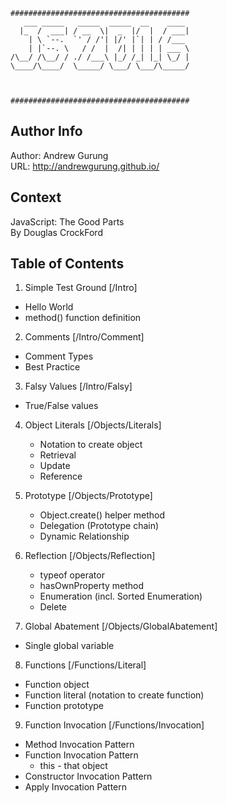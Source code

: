```
########################################
   ___ _____   _____  _____  __    ____
  |_  /  ___| / __  \|  _  |/  |  / ___|
    | \ `--.  `' / /'| |/' |`| | / /___
    | |`--. \   / /  |  /| | | | | ___ \
/\__/ /\__/ / ./ /___\ |_/ /_| |_| \_/ |
\____/\____/  \_____/ \___/ \___/\_____/



########################################
```

Author Info
-----------
Author: Andrew Gurung <br>
URL: http://andrewgurung.github.io/

Context
-------
JavaScript: The Good Parts <br>
By Douglas CrockFord

Table of Contents
-----------------
1. Simple Test Ground
  [/Intro]
  - Hello World
  - method() function definition

2. Comments
  [/Intro/Comment]
  - Comment Types
  - Best Practice

3. Falsy Values
  [/Intro/Falsy]
  - True/False values

4. Object Literals
  [/Objects/Literals]
   - Notation to create object
   - Retrieval
   - Update
   - Reference

5. Prototype
   [/Objects/Prototype]
   - Object.create() helper method
   - Delegation (Prototype chain)
   - Dynamic Relationship

6. Reflection
   [/Objects/Reflection]
   - typeof operator
   - hasOwnProperty method
   - Enumeration (incl. Sorted Enumeration)
   - Delete

7. Global Abatement
  [/Objects/GlobalAbatement]
  - Single global variable
  
8. Functions
  [/Functions/Literal]
  - Function object
  - Function literal (notation to create function)
  - Function prototype
  
9. Function Invocation
  [/Functions/Invocation]
  - Method Invocation Pattern
  - Function Invocation Pattern
      * this - that object
  - Constructor Invocation Pattern
  - Apply Invocation Pattern
